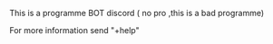 This is a programme BOT discord ( no pro ,this is a bad programme)

For more information send "+help" 
